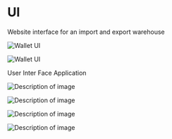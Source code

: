 # UI
Website interface for an import and export warehouse


![Wallet UI](https://github.com/osamaaAlmahameed/UI-For-An-Electronic-Wallet/blob/main/w2.jpg?raw=true)

![Wallet UI](https://github.com/osamaaAlmahameed/UI-For-An-Electronic-Wallet/blob/main/w3.jpg?raw=true)





User Inter Face Application 

![Description of image](https://github.com/osamaaAlmahameed/UI-UX-Design/raw/1e4aa6860c2e4cc572fb387ad2fe9c3db948a715/p1.jpg)

![Description of image](https://github.com/osamaaAlmahameed/UI-UX-Design/raw/1e4aa6860c2e4cc572fb387ad2fe9c3db948a715/p2.jpg)

![Description of image](https://github.com/osamaaAlmahameed/UI-UX-Design/raw/1e4aa6860c2e4cc572fb387ad2fe9c3db948a715/p6.jpg)

![Description of image](https://github.com/osamaaAlmahameed/UI-UX-Design/raw/1e4aa6860c2e4cc572fb387ad2fe9c3db948a715/p7.jpg)
